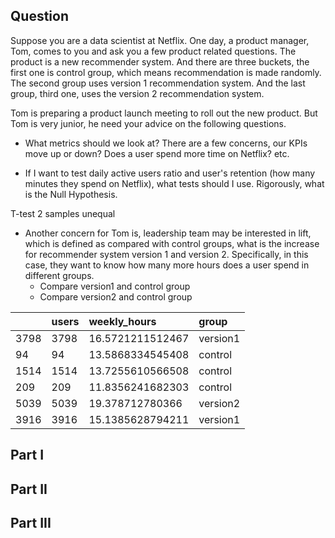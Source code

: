 ## Question

Suppose you are a data scientist at Netflix. One day, a product manager, Tom, comes to you and ask you a few product related questions. The product is a new recommender system. And there are three buckets, the first one is control group, which means recommendation is made randomly. The second group uses version 1 recommendation system. And the last group, third one, uses the version 2 recommendation system.

Tom is preparing a product launch meeting to roll out the new product. But  Tom is very junior, he need your advice on the following questions.

- What metrics should we look at? There are a few concerns, our KPIs move up or down? Does a user spend more time on Netflix? etc.



- If I want to test daily active users ratio and user's retention (how many minutes they spend on Netflix), what tests should I use. Rigorously, what is the Null Hypothesis.

T-test
2 samples
unequal 

- Another concern for Tom is, leadership team may be interested in lift, which is defined as compared with control groups, what is the increase for recommender system version 1 and version 2. Specifically, in this case, they want to know how many more hours does a user spend in different groups.
   - Compare version1 and control group
   - Compare version2 and control group




|     |users |weekly_hours     |group    |
|:----|:-----|:----------------|:--------|
|3798 |3798  |16.5721211512467 |version1 |
|94   |94    |13.5868334545408 |control  |
|1514 |1514  |13.7255610566508 |control  |
|209  |209   |11.8356241682303 |control  |
|5039 |5039  |19.378712780366  |version2 |
|3916 |3916  |15.1385628794211 |version1 |



## Part I



## Part II



## Part III
